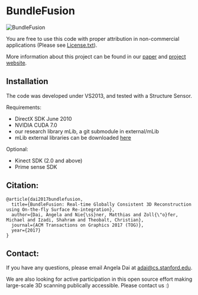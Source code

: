 # BundleFusion

![BundleFusion](img/teaser.jpg)

You are free to use this code with proper attribution in non-commercial applications (Please see [License.txt](License.txt)).

More information about this project can be found in our [paper](https://arxiv.org/pdf/1604.01093.pdf) and [project website](http://graphics.stanford.edu/projects/bundlefusion/).

## Installation
The code was developed under VS2013, and tested with a Structure Sensor.

Requirements:
- DirectX SDK June 2010
- NVIDIA CUDA 7.0
- our research library mLib, a git submodule in external/mLib
- mLib external libraries can be downloaded [here](http://kaldir.vc.in.tum.de/mLib/mLibExternal.zip)

Optional:
- Kinect SDK (2.0 and above)
- Prime sense SDK


## Citation:  
```
@article{dai2017bundlefusion,
  title={BundleFusion: Real-time Globally Consistent 3D Reconstruction using On-the-fly Surface Re-integration},
  author={Dai, Angela and Nie{\ss}ner, Matthias and Zoll{\"o}fer, Michael and Izadi, Shahram and Theobalt, Christian},
  journal={ACM Transactions on Graphics 2017 (TOG)},
  year={2017}
}
```

## Contact:
If you have any questions, please email Angela Dai at adai@cs.stanford.edu.



We are also looking for active participation in this open source effort making large-scale 3D scanning publically accessible. Please contact us :)
